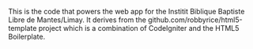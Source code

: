 This is the code that powers the web app for the Institit Biblique Baptiste Libre de Mantes/Limay.
It derives from the github.com/robbyrice/html5-template project which is a combination of CodeIgniter and the HTML5 Boilerplate.